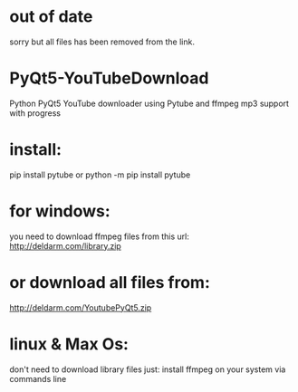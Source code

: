 # out of date
sorry but all files has been removed from the link.

# PyQt5-YouTubeDownload
Python PyQt5 YouTube downloader using Pytube and ffmpeg mp3 support with progress


# install:
pip install pytube
or
python -m pip install pytube
# for windows:
you need to download ffmpeg files from this url:
http://deldarm.com/library.zip
# or download all files from:
http://deldarm.com/YoutubePyQt5.zip
# linux & Max Os:
don't need to download library files just:
install ffmpeg on your system via commands line




